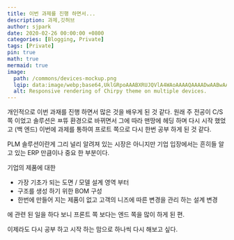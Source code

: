 ```yaml
---
title: 이번 과제를 진행 하면서...
description: 과제,깃허브
author: sjpark
date: 2020-02-26 00:00:00 +0800
categories: [Blogging, Private]
tags: [Private]
pin: true
math: true
mermaid: true
image:
  path: /commons/devices-mockup.png
  lqip: data:image/webp;base64,UklGRpoAAABXRUJQVlA4WAoAAAAQAAAADwAABwAAQUxQSDIAAAARL0AmbZurmr57yyIiqE8oiG0bejIYEQTgqiDA9vqnsUSI6H+oAERp2HZ65qP/VIAWAFZQOCBCAAAA8AEAnQEqEAAIAAVAfCWkAALp8sF8rgRgAP7o9FDvMCkMde9PK7euH5M1m6VWoDXf2FkP3BqV0ZYbO6NA/VFIAAAA
  alt: Responsive rendering of Chirpy theme on multiple devices.
---
```


개인적으로 이번 과재를 진행 하면서 많은 것을 배우게 된 것 같다.
원래 주 전공이 C/S쪽 이었고 솔루션은 ㅉ뜌 환경으로 바뀌면서 그에 따라 맨땅에 헤딩 하며 다시 시작 했었고 (백 엔드)
이번에 과제를 통하여 프로트 쪽으로 다시 한번 공부 하게 된 것 같다.

PLM 솔루션이란게 그리 널리 알려져 있는 시장은 아니지만 기업 입장에서는 흔히들 알고 있는 ERP 만큼이나 중요 한 부분이다.

기업의 제품에 대한 
- 가장 기초가 되는 도면 / 모델 설계 영역 부터 
- 구조를 생성 하기 위한 BOM 구성
- 한번에 만들어 지는 제품이 없고 고객의 니즈에 따른 변경을 관리 하는 설계 변경

에 관련 된 일을 하다 보니 프론트 쪽 보다는 엔드 쪽을 많이 하게 된 편.

이제라도 다시 공부 하고 시작 하는 맘으로 하나씩 다시 해보고 싶다.